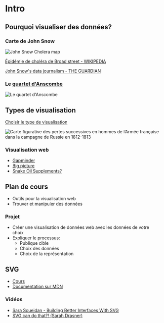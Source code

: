 # Intro

## Pourquoi visualiser des données?

### Carte de John Snow

![John Snow Cholera map](https://upload.wikimedia.org/wikipedia/commons/2/27/Snow-cholera-map-1.jpg)

[Épidémie de choléra de Broad street - WIKIPEDIA](https://fr.wikipedia.org/wiki/%C3%89pid%C3%A9mie_de_chol%C3%A9ra_de_Broad_Street)

[John Snow's data journalism - THE GUARDIAN](https://www.theguardian.com/news/datablog/2013/mar/15/john-snow-cholera-map)

### Le [quartet d'Anscombe](https://beta.observablehq.com/@idris-maps/quartet-danscombe)

![Le quartet d'Anscombe](https://upload.wikimedia.org/wikipedia/commons/e/ec/Anscombe%27s_quartet_3.svg)

## Types de visualisation

[Choisir le type de visualisation](https://beta.observablehq.com/@idris-maps/visualisation-de-donnees)

![Carte figurative des pertes successives en hommes de l’Armée française dans la campagne de Russie en 1812-1813](https://upload.wikimedia.org/wikipedia/commons/2/29/Minard.png)

### Visualisation web

* [Gapminder](https://www.gapminder.org/tools)
* [Big picture](http://research.google.com/bigpicture/music)
* [Snake Oil Supplements?](http://informationisbeautiful.net/visualizations/snake-oil-scientific-evidence-for-nutritional-supplements-vizsweet/)

## Plan de cours

* Outils pour la visualisation web
* Trouver et manipuler des données

### Projet

* Créer une visualisation de données web avec les données de votre choix
* Expliquer le processus:
  - Publique cible
  - Choix des données
  - Choix de la représentation

## SVG

* [Cours](https://beta.observablehq.com/@idris-maps/svg)
* [Documentation sur MDN](https://developer.mozilla.org/fr/docs/Web/SVG)

### Vidéos

* [Sara Soueidan - Building Better Interfaces With SVG](https://www.youtube.com/watch?v=lMFfTRiipOQ)
* [SVG can do that?! (Sarah Drasner)](https://www.youtube.com/watch?v=ADXX4fmWHbo)